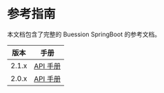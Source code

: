 # 参考指南


本文档包含了完整的 Buession SpringBoot 的参考文档。

|  版本   | 手册  |
|  ----  | ----  |
| 2.1.x  | [API 手册](2.1/index.html) |
| 2.0.x  | [API 手册](2.0/index.html) |